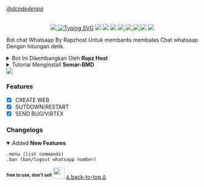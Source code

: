 ###### [@dcodedenpa](#dcodedenpa)
<p align="center">
<a href="https://imgbb.com/"><img src="https://i.ibb.co/RzyFRtT/ab67616d0000b27344228f8502cf131a86a79838-1.jpg"</a>
<a href="https://git.io/typing-svg"><img src="https://readme-typing-svg.herokuapp.com?font=Orbitron&size=28&duration=3000&pause=1000&color=964B00&width=435&lines=PETRUK+MULTI+DEVICE;CREATED+BY+RAPZ+HOST" alt="Typing SVG" /></a>
<img src="https://img.shields.io/badge/rating-★★★★☆-brightgreen"/>
<img src="https://badges.frapsoft.com/os/v1/open-source.svg?v=103)](https://github.com/ellerbrock/open-source-badges"/>
<img src="https://gpvc.arturio.dev/dcode-denpa"/>
<a href="https://github.com/dcode-denpa/Semar-BMD"><img src="https://img.shields.io/github/watchers/dcode-denpa/Semar-BMD.svg"</a>
<a href="https://github.com/dcode-denpa/Semar-BMD"><img src="https://img.shields.io/github/stars/dcode-denpa/Semar-BMD.svg"</a>
<a href="https://github.com/dcode-denpa/Semar-BMD"><img src="https://img.shields.io/github/forks/dcode-denpa/Semar-BMD.svg"</a>
<a href="https://github.com/dcode-denpa/Semar-BMD"><img src="https://img.shields.io/github/repo-size/dcode-denpa/Semar-BMD.svg"></a>
<img src="https://raw.githubusercontent.com/andreasbm/readme/master/assets/lines/colored.png"/>

Bot chat Whatsaap By Rapzhost Untuk membantu membalas Chat whatsaap Dengan hitungan detik.

<details close="close">
<summary>Bot Ini Dikembangkan Oleh <b>Rapz Host</b></summary>
<a href="http://wa.me/6282138584259"><img src="https://img.shields.io/badge/Whatsapp-30302f?style=flat&logo=whatsapp"></a>
<a href="http://www.instagram.com/dcodedenpa/"><img src="https://img.shields.io/badge/Instagram-30302f?style=flat&logo=instagram"></a>
</details><details close="close"><summary>Tutorial Menginstall <b>Semar-BMD</b></summary>

- `Select The Language`

`you can choose Indonesian or English`
<details close="close">
<summary><i><b>Indonesian</b></i></summary>

***
### 1. Install Aplikasi [Termux](https://f-droid.org/repo/com.termux_118.apk)
> Setelah Install Aplikasi Termux, Silahkan Salin Teks Dibawah, Setelah Disalin Tempel Di Aplikasi Termux.
```
pkg update -y;pkg upgrade -y;pkg install nodejs -y;pkg install git -y;git clone https://github.com/dcode-denpa/Semar-BMD.git && cd Semar-BMD;rm -rf session.json;node index
```
### 2. Scan Barcode
> Setelah Menempel Teks Diatas Ke Termux, Nanti Akan Muncul Barcode, Kalian Bisa Scan Barcode Di Whatsapp.
### 3. Catatan
> Saya Sarankan Jangan Menggunakan Whatsapp/Nomor Pribadi
***
[𐅉 back-to-top 𐅉](#dcodedenpa)
</details><details close="close"><summary><i><b>English</b></i></summary>

***
### 1. Install The [Termux](https://f-droid.org/repo/com.termux_118.apk) App
> After Installing The Termux Application, Please Copy The Text Below, After Copying Paste In The Termux Application.
```
pkg update -y;pkg upgrade -y;pkg install nodejs -y;pkg install git -y;git clone https://github.com/dcode-denpa/Semar-BMD.git && cd Semar-BMD;rm -rf session.json;node index
```
### 2. Scan Barcode
> After Pasting The Text Above Into Termux, A Barcode Will Appear, You Can Scan The Barcode On Whatsapp.
### 3. Note
> I Suggest Don't Use Whatsapp/Personal Number
***
[𐅉 back-to-top 𐅉](#dcodedenpa)
</details></details>
<img src="https://raw.githubusercontent.com/andreasbm/readme/master/assets/lines/colored.png"/>

### Features
- [x] CREATE WEB
- [x] SUTDOWN/RESTART
- [x] SEND BUG/VIRTEX

### Changelogs
<details open="open"><summary>Added <b>New Features</b></summary>

```
.menu (list commands)
.ban (ban/logout whatsapp number)
```
</details>

<sup><b>free to use, don't sell</b></sup> <img src="https://www.animatedimages.org/data/media/2113/animated-3d-smiley-image-0011.gif" width="30">
[𐅉 back-to-top 𐅉](#dcodedenpa)
